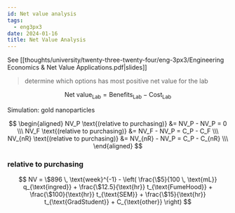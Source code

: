 ```yaml
---
id: Net value analysis
tags:
  - eng3px3
date: 2024-01-16
title: Net Value Analysis
---
```


See [[thoughts/university/twenty-three-twenty-four/eng-3px3/Engineering Economics & Net Value Applications.pdf|slides]]

> determine which options has most positive net value for the lab

$$
\text{Net value}_{\text{Lab}} = \text{Benefits}_{\text{Lab}} - \text{Cost}_{\text{Lab}}
$$

Simulation: gold nanoparticles

$$
\begin{aligned}
    NV_P \text{(relative to purchasing)} &= NV_P - NV_P = 0 \\\
    NV_F \text{(relative to purchasing)} &= NV_F - NV_P = C_P - C_F \\\
    NV_{nR} \text{(relative to purchasing)} &= NV_{nR} - NV_P = C_P - C_{nR} \\\
\end{aligned}
$$

### relative to purchasing

$$
NV = \$896 \, \text{week}^{-1} - \left( \frac{\$5}{100 \, \text{mL}} q_{\text{ingred}} + \frac{\$12.5}{\text{hr}} t_{\text{FumeHood}} + \frac{\$100}{\text{hr}} t_{\text{SEM}} + \frac{\$15}{\text{hr}} t_{\text{GradStudent}} + C_{\text{other}} \right)
$$
